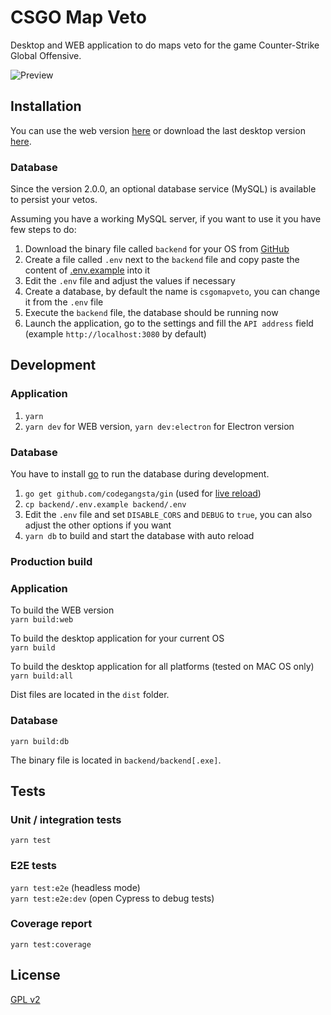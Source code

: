 # CSGO Map Veto

Desktop and WEB application to do maps veto for the game Counter-Strike Global Offensive.

![Preview](https://raw.githubusercontent.com/akiver/csgo-map-veto/master/preview.jpg)

## Installation

You can use the web version [here](https://csgomapveto.csgo-demo-manager.com) or download the last desktop version [here](https://github.com/akiver/csgo-map-veto/releases).

### Database

Since the version 2.0.0, an optional database service (MySQL) is available to persist your vetos.

Assuming you have a working MySQL server, if you want to use it you have few steps to do:

1. Download the binary file called `backend` for your OS from [GitHub](https://github.com/akiver/csgo-map-veto/releases)
2. Create a file called `.env` next to the `backend` file and copy paste the content of [.env.example](https://raw.githubusercontent.com/akiver/csgo-map-veto/master/.env.example) into it
3. Edit the `.env` file and adjust the values if necessary
4. Create a database, by default the name is `csgomapveto`, you can change it from the `.env` file
5. Execute the `backend` file, the database should be running now
6. Launch the application, go to the settings and fill the `API address` field (example `http://localhost:3080` by default)

## Development

### Application

1. `yarn`
2. `yarn dev` for WEB version, `yarn dev:electron` for Electron version

### Database

You have to install [go](https://golang.org/) to run the database during development.

1. `go get github.com/codegangsta/gin` (used for [live reload](<[gin](https://github.com/codegangsta/gin)>))
2. `cp backend/.env.example backend/.env`
3. Edit the `.env` file and set `DISABLE_CORS` and `DEBUG` to `true`, you can also adjust the other options if you want
4. `yarn db` to build and start the database with auto reload

### Production build

### Application

To build the WEB version  
`yarn build:web`

To build the desktop application for your current OS  
`yarn build`

To build the desktop application for all platforms (tested on MAC OS only)  
`yarn build:all`

Dist files are located in the `dist` folder.

### Database

`yarn build:db`

The binary file is located in `backend/backend[.exe]`.

## Tests

### Unit / integration tests

`yarn test`

### E2E tests

`yarn test:e2e` (headless mode)  
`yarn test:e2e:dev` (open Cypress to debug tests)

### Coverage report

`yarn test:coverage`

## License

[GPL v2](https://github.com/akiver/csgo-map-veto/blob/master/LICENSE.md)
